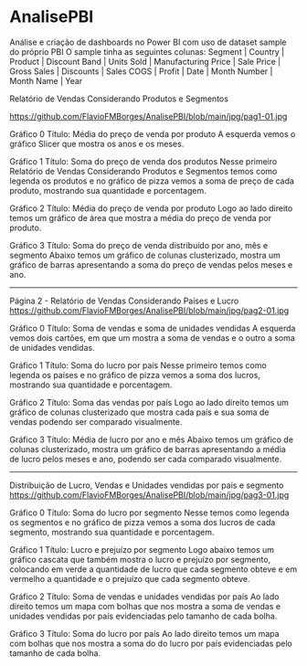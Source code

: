 # AnalisePBI
Análise e criação de dashboards no Power BI com uso de dataset sample do próprio PBI
O sample tinha as seguintes colunas:
Segment | Country | Product | Discount Band | Units Sold | Manufacturing Price | Sale Price | Gross Sales | Discounts | Sales COGS | Profit | Date | Month Number | Month Name | Year

Relatório de Vendas Considerando Produtos e Segmentos

https://github.com/FlavioFMBorges/AnalisePBI/blob/main/jpg/pag1-01.jpg

Gráfico 0
Título: Média do preço de venda por produto
A esquerda vemos o gráfico Slicer que mostra os anos e os meses.

Gráfico 1
Título: Soma do preço de venda dos produtos
Nesse primeiro Relatório de Vendas Considerando Produtos e Segmentos temos como legenda os produtos e no gráfico de pizza vemos a soma de preço de cada produto, mostrando sua quantidade e porcentagem.

Gráfico 2
Título: Média do preço de venda por produto
Logo ao lado direito temos um gráfico de área que mostra a média do preço de venda por produto.

Gráfico 3
Título: Soma do preço de venda distribuído por ano, mês e segmento
Abaixo temos um gráfico de colunas clusterizado, mostra um gráfico de barras apresentando a soma do preço de vendas pelos meses e ano.

-----------------------------

Página 2 - Relatório de Vendas Considerando Países e Lucro
https://github.com/FlavioFMBorges/AnalisePBI/blob/main/jpg/pag2-01.jpg

Gráfico 0
Título: Soma de vendas e soma de unidades vendidas
A esquerda vemos dois cartões, em que um mostra a soma de vendas e  o outro a soma de unidades vendidas.

Gráfico 1
Título: Soma do lucro por país
Nesse primeiro temos como legenda os países e no gráfico de pizza vemos a soma dos lucros, mostrando sua quantidade e porcentagem.

Gráfico 2
Título: Soma das vendas por país
Logo ao lado direito temos um gráfico de colunas clusterizado que mostra cada país e sua soma de vendas podendo ser comparado visualmente.

Gráfico 3
Título: Média de lucro por ano e mês
Abaixo temos um gráfico de colunas clusterizado, mostra um gráfico de barras apresentando a média de lucro pelos meses e ano, podendo ser cada comparado visualmente.

-----------------------------

Distribuição de Lucro, Vendas e Unidades vendidas por país e segmento
https://github.com/FlavioFMBorges/AnalisePBI/blob/main/jpg/pag3-01.jpg

Gráfico 0
Título: Soma do lucro por segmento
Nesse temos como legenda os segmentos e no gráfico de pizza vemos a soma dos lucros de cada segmento, mostrando sua quantidade e porcentagem.

Gráfico 1
Título: Lucro e prejuízo por segmento
Logo abaixo temos um gráfico cascata que também mostra o lucro e prejuízo por segmento, colocando em verde a quantidade de lucro que cada segmento obteve e em vermelho a quantidade e o prejuízo que cada segmento obteve. 

Gráfico 2
Título: Soma de vendas e unidades vendidas por país
Ao lado direito temos um mapa com bolhas que nos mostra a soma de vendas e unidades vendidas por país evidenciadas pelo tamanho de cada bolha.

Gráfico 3
Título: Soma do lucro por país
Ao lado direito temos um mapa com bolhas que nos mostra a soma do do lucro por país evidenciadas pelo tamanho de cada bolha.



